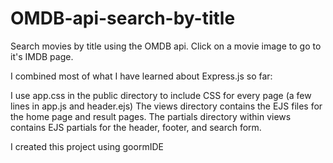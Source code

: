 # OMDB-api-search-by-title
Search movies by title using the OMDB api.  Click on a movie image to go to it's IMDB page.

I combined most of what I have learned about Express.js so far:

I use app.css in the public directory to include CSS for every page (a few lines in app.js and header.ejs)
The views directory contains the EJS files for the home page and result pages.
The partials directory within views contains EJS partials for the header, footer, and search form.

I created this project using goormIDE
